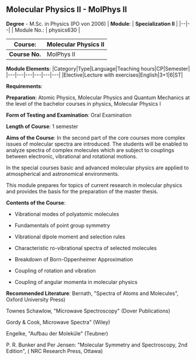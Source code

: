 ## Molecular Physics II - MolPhys II

**Degree** - M.Sc. in Physics (PO von 2006)
| **Module**: | **Specialization II** |
|--|--|
| Module No.: | physics630 |

| **Course**: | Molecular Physics II |
|------|------|
| **Course No.** | MolPhys II |

**Module Elements**:
|Category|Type|Language|Teaching hours|CP|Semester|
|---|---|---|---|---|---|
|Elective|Lecture with exercises|English|3+1|6|ST|

**Requirements**:


**Preparation**:
Atomic Physics, Molecular Physics and Quantum Mechanics at the level of the bachelor courses in physics, Molecular Physics I

**Form of Testing and Examination**:
Oral Examination

**Length of Course**:
1 semester

**Aims of the Course**:
In the second part of the core courses more complex issues of molecular spectra are introduced. The students will be enabled to analyze spectra of complex molecules which are subject to couplings between electronic, vibrational and rotational motions. 

In the special courses basic and advanced molecular physics are applied to atmospherical and astronomical environments.

This module prepares for topics of current research in molecular physics and provides the basis for the preparation of the master thesis.

**Contents of the Course**:
-  Vibrational modes of polyatomic molecules

-  Fundamentals of point group symmetry

-  Vibrational dipole moment and selection rules

-  Characteristic ro-vibrational spectra of selected molecules

-  Breakdown of Born-Oppenheimer Approximation

-  Coupling of rotation and vibration

-  Coupling of angular momenta in molecular physics

**Recommended Literature**:
Bernath, "Spectra of Atoms and Molecules", Oxford University Press)

Townes Schawlow, "Microwave Spectroscopy" (Dover Publications)

Gordy & Cook, Microwave Spectra" (Wiley)

Engelke, "Aufbau der Moleküle" (Teubner) 

P. R. Bunker and Per Jensen: "Molecular Symmetry and Spectroscopy, 2nd Edition", ( NRC Research Press, Ottawa)


